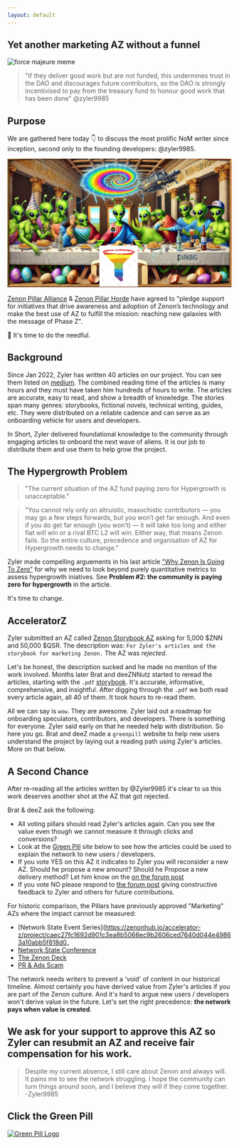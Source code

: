 ```yaml
---
layout: default
---
```


## Yet another marketing AZ without a funnel

![force majeure meme](assets/images/greenpill-meme-force-majeure.jpg)

> "If they deliver good work but are not funded, this undermines trust in the DAO and discourages future contributors, so the DAO is strongly incentivised to pay from the treasury fund to honour good work that has been done" @zyler9985


## Purpose
We are gathered here today 👇 to discuss the most prolific NoM writer since inception, second only to the founding developers: @zyler9985.

![Zenon Pillar Alliance Marketing Meeting](assets/images/green-pill-funnel-meeting.jpg)

[Zenon Pillar Alliance](https://zenonhub.io/accelerator-z/project/4579f97807ce2458239c29b78fc01b797879827f489dcb6c16e33b37b411a773) & [Zenon Pillar Horde](https://zenonhub.io/accelerator-z/project/66849cea94d7fb1f76fc3288e24df02d0bf66a3c61cc3d9f1af4da780e88a9ca) have agreed to "pledge support for initiatives that drive awareness and adoption of Zenon’s technology and make the best use of AZ to fulfill the mission: reaching new galaxies with the message of Phase Z".  

🚨 It's time to do the needful.

## Background
Since Jan 2022, Zyler has written 40 articles on our project.  You can see them listed on [medium](https://medium.com/@Zyler9985).  The combined reading time of the articles is many hours and they must have taken him hundreds of hours to write.  The articles are accurate, easy to read, and show a breadth of knowledge. The stories span many genres: storybooks, fictional novels, technical writing, guides, etc.  They were distributed on a reliable cadence and can serve as an onboarding vehicle for users and developers.  

In Short, Zyler delivered foundational knowledge to the community through engaging articles to onboard the next wave of aliens. It is our job to distribute them and use them to help grow the project.

## The Hypergrowth Problem

> "The current situation of the AZ fund paying zero for Hypergrowth is unacceptable."

> "You cannot rely only on altruistic, masochistic contributors — you may go a few steps forwards, but you won’t get far enough. And even if you do get far enough (you won’t) — it will take too long and either fiat will win or a rival BTC L2 will win. Either way, that means Zenon fails. So the entire culture, precedence and organisation of AZ for Hypergrowth needs to change."

Zyler made compelling arguements in his last article ["Why Zenon Is Going To Zero"](https://medium.com/@Zyler9985/why-zenon-is-going-to-zero-1fc2453c3e2a) for why we need to look beyond purely quantitative metrics to assess hypergrowth iniatives.  See **Problem #2: the community is paying zero for hypergrowth** in the article.

It's time to change.  
  
## AcceleratorZ

Zyler submitted an AZ called [Zenon Storybook AZ](https://zenonhub.io/accelerator-z/project/052ccc40000d677bc2c61dd9c7dac3bac5759b514b7604bd590a10d6efb0404b) asking for 5,000 $ZNN and 50,000 $QSR.  The description was: `For Zyler's articles and the storybook for marketing Zenon.`  The AZ was *rejected*.  

Let's be honest, the description sucked and he made no mention of the work involved.  Months later Brat and deeZNNutz started to reread the articles, starting with the `.pdf` [storybook](assets/pdf/The_Zenon_Storybook.pdf).  It's accurate, informative, comprehensive, and insightful. After digging through the `.pdf` we both read every article again, all 40 of them.  It took hours to re-read them.  

All we can say is `wow`. They are awesome. Zyler laid out a roadmap for onboarding speculators, contributors, and developers. There is something for everyone. Zyler said early on that he needed help with distribution. So here you go.  Brat and deeZ made a `greenpill` website to help new users understand the project by laying out a reading path using Zyler's articles. More on that below.  

## A Second Chance

After re-reading all the articles written by @Zyler9985 it's clear to us this work deserves another shot at the AZ that got rejected.  

Brat & deeZ ask the following:
- All voting pillars should read Zyler's articles again.  Can you see the value even though we cannot measure it through clicks and conversions?  
- Look at the [Green Pill](https://greenpill.pro) site below to see how the articles could be used to explain the network to new users / developers. 
- If you vote YES on this AZ it indicates to Zyler you will reconsider a new AZ. Should he propose a new amount? Should he Propose a new delivery method?  Let him know on the [on the forum post](https://forum.zenon.org/t/zenon-storybook-az/1745)
- If you vote NO please respond to [the forum post](https://forum.zenon.org/t/zenon-storybook-az/1745) giving constructive feedback to Zyler and others for future contributions.

For historic comparison, the Pillars have previously approved "Marketing" AZs where the impact cannot be measured:
- [Network State Event Series](https://zenonhub.io/accelerator-z/project/caec27fc1692d901c3ea8b5066ec9b2606ced7640d044e49863a10abb5f818d0_
- [Network State Conference](https://zenonhub.io/accelerator-z/project/2b7eefa6d53873a01dd403a22e55be7e8b00b6260812cf75e97de479a92718a1)
- [The Zenon Deck](https://zenonhub.io/accelerator-z/project/a36680943dea8a85e97606ed5768be2f4e2a4a533c295931e9d96a20cb7e7d45)
- [PR & Ads Scam](https://zenonhub.io/accelerator-z/project/ccb6c92b4de1b8b225013ff2102157bc6e20f04b5f68beab3dc67d7b4b592245)

The network needs writers to prevent a 'void' of content in our historical timeline. Almost certainly you have derived value from Zyler's articles if you are part of the Zenon culture. And it's hard to argue new users / developers won't derive value in the future. Let's set the right precedence: **the network pays when value is created**.

## We ask for your support to approve this AZ so Zyler can resubmit an AZ and receive fair compensation for his work.   

> Despite my current absence, I still care about Zenon and always will. It pains me to see the network struggling. I hope the community can turn things around soon, and I believe they will if they come together. -Zyler9985

## Click the Green Pill

[![Green Pill Logo](assets/images/gp-logo.png)](/)
